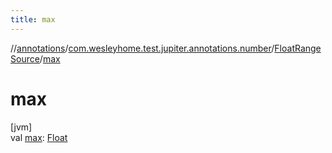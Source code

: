 ```yaml
---
title: max
---
```

//[annotations](../../../index.html)/[com.wesleyhome.test.jupiter.annotations.number](../index.html)/[FloatRangeSource](index.html)/[max](max.html)



# max



[jvm]\
val [max](max.html): [Float](https://kotlinlang.org/api/latest/jvm/stdlib/kotlin/-float/index.html)




